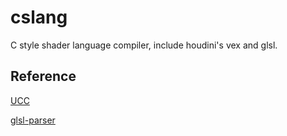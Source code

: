 # cslang

C style shader language compiler, include houdini's vex and glsl.

## Reference

[UCC](http://ucc.sourceforge.net/)

[glsl-parser](https://github.com/graphitemaster/glsl-parser)